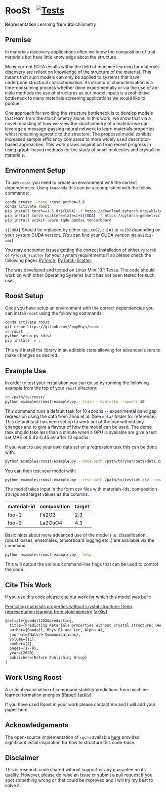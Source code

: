 # RooSt &nbsp; [![Tests](https://github.com/CompRhys/roost/workflows/Tests/badge.svg)](https://github.com/CompRhys/roost/actions)

**R**epresentati**o**n Learning fr**o**m **St**oichiometry

## Premise

In materials discovery applications often we know the composition of trial materials but have little knowledge about the structure.

Many current SOTA results within the field of machine learning for materials discovery are reliant on knowledge of the structure of the material. This means that such models can only be applied to systems that have undergone structural characterisation. As structural characterisation is a time-consuming process whether done experimentally or via the use of ab-initio methods the use of structures as our model inputs is a prohibitive bottleneck to many materials screening applications we would like to pursue.

One approach for avoiding the structure bottleneck is to develop models that learn from the stoichiometry alone. In this work, we show that via a novel recasting of how we view the stoichiometry of a material we can leverage a message-passing neural network to learn materials properties whilst remaining agnostic to the structure. The proposed model exhibits increased sample efficiency compared to more widely used descriptor-based approaches. This work draws inspiration from recent progress in using graph-based methods for the study of small molecules and crystalline materials.

## Environment Setup

To use `roost` you need to create an environment with the correct dependencies. Using `Anaconda` this can be accomplished with the follow commands:

```bash
conda create --name roost python=3.6
conda activate roost
pip install torch==1.5.0+${CUDA} -f https://download.pytorch.org/whl/torch_stable.html
pip install torch-scatter==latest+${CUDA} -f https://pytorch-geometric.com/whl/torch-1.5.0.html
pip install scikit-learn tqdm pandas tensorboard
```

`${CUDA}` Should be replaced by either `cpu`, `cu92`, `cu101` or `cu102` depending on your system CUDA version. (You can find your CUDA version via `nvidia-smi`)

You may encounter issues getting the correct installation of either `PyTorch` or `PyTorch_Scatter` for your system requirements if so please check the following pages [PyTorch](https://pytorch.org/get-started/locally/), [PyTorch-Scatter](https://github.com/rusty1s/pytorch_scatter).

The was developed and tested on Linux Mint 19.1 Tessa. The code should work on with other Operating Systems but it has not been tested for such use.  

## Roost Setup

Once you have setup an environment with the correct dependencies you can install `roost` using the following commands:

```bash
conda activate roost
git clone https://github.com/CompRhys/roost
cd roost
python setup.py sdist
pip install -e .
```

This will install the library in an editable state allowing for advanced users to make changes as desired.

## Example Use

In order to test your installation you can do so by running the following example from the top of your `roost` directory:

```sh
cd /path/to/roost/
python examples/roost-example.py --train --evaluate --epochs 10
```

This command runs a default task for 10 epochs -- experimental band gap regression using the data from Zhou et al. (See `data/` folder for reference). This default task has been set up to work out of the box without any changes and to give a flavour of how the model can be used. The demo task should take less than a minute when a GPU is available are give a test set MAE of 0.42-0.45 eV after 10 epochs.

If you want to use your own data set on a regression task this can be done with:

```sh
python examples/roost-example.py --data-path /path/to/your/data/data.csv --train
```

You can then test your model with:

```sh
python examples/roost-example.py --test-path /path/to/testset.csv --evaluate
```

The model takes input in the form csv files with materials-ids, composition strings and target values as the columns.

| material-id | composition | target |
| ----------- | ----------- | ------ |
| foo-1       | Fe2O3       | 2.3    |
| foo-2       | La2CuO4     | 4.3    |

Basic hints about more advanced use of the model (i.e. classification, robust losses, ensembles, tensorboard logging etc..)
are available via the command:

```sh
python examples/roost-example.py --help
```

This will output the various command-line flags that can be used to control the code.

## Cite This Work

If you use this code please cite our work for which this model was built:

[Predicting materials properties without crystal structure: Deep representation learning from stoichiometry](https://doi.org/10.1038/s41467-020-19964-7) [[arXiv](https://arxiv.org/abs/1910.00617)]

```tex
@article{goodall2020predicting,
  title={Predicting materials properties without crystal structure: Deep representation learning from stoichiometry},
  author={Goodall, Rhys EA and Lee, Alpha A},
  journal={Nature Communications},
  volume={11},
  number={1},
  pages={1--9},
  year={2020},
  publisher={Nature Publishing Group}
}
```

## Work Using Roost

A critical examination of compound stability predictions from machine-learned formation energies [[Paper]](https://www.nature.com/articles/s41524-020-00362-y) [[arXiv]](https://arxiv.org/abs/2001.10591)

If you have used Roost in your work please contact me and I will add your paper here.

## Acknowledgements

The open-source implementation of `cgcnn` available [here](https://github.com/txie-93/cgcnn) provided significant initial inspiration for how to structure this code-base.

## Disclaimer

This is research code shared without support or any guarantee on its quality. However, please do raise an issue or submit a pull request if you spot something wrong or that could be improved and I will try my best to solve it.
